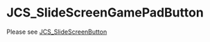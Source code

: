 # JCS_SlideScreenGamePadButton

Please see [JCS_SlideScreenButton](https://jcs090218.github.io/JCSUnity/ScriptReference/index.html?page=UI_sl_Button_sl_JCS_SlideScreenButton)
